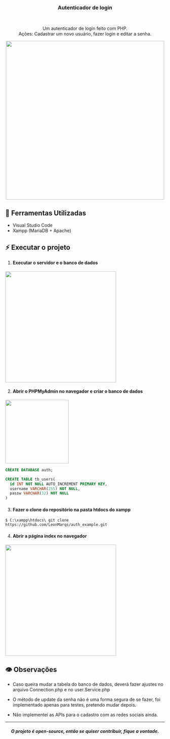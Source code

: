 <h3 align="center">Autenticador de login</h3>
  <br>
  <p align="center">
    Um autenticador de login feito com PHP. <br>
    Ações: Cadastrar um novo usuário, fazer login e editar a senha.
  </p>
  
<p align="center">
<img src="https://imgur.com/XmLSyix.png" width="500">
<p>
  
## :hammer: Ferramentas Utilizadas

* Visual Studio Code
* Xampp (MariaDB + Apache)

## :zap: Executar o projeto

1. #### Executar o servidor e o banco de dados
<img src="https://imgur.com/en1HUJU.png" width="350">

2. #### Abrir o PHPMyAdmin no navegador e criar o banco de dados
<img src="https://imgur.com/BRVLXkq.png" width="200">

```sql
CREATE DATABASE auth;

CREATE TABLE tb_users(
  id INT NOT NULL AUTO_INCREMENT PRIMARY KEY,
  username VARCHAR(255) NOT NULL,
  passw VARCHAR(32) NOT NULL
)
```

3. #### Fazer o clone do repositório na pasta htdocs do xampp
```$ C:\xampp\htdocs\ git clone https://github.com/LeonMarqs/auth_example.git```

4. #### Abrir a página index no navegador
<img src="https://imgur.com/7Cay2rU.png" width="350">

## :eye: Observações

* Caso queira mudar a tabela do banco de dados, deverá fazer ajustes no arquivo Connection.php e no user.Service.php

* O método de update da senha não é uma forma segura de se fazer, foi implementado apenas para testes, pretendo mudar depois.

* Não implementei as APIs para o cadastro com as redes sociais ainda.

<hr>
<h5 align="center"> O projeto é open-source, então se quiser contribuir, fique a vontade.</h5>
